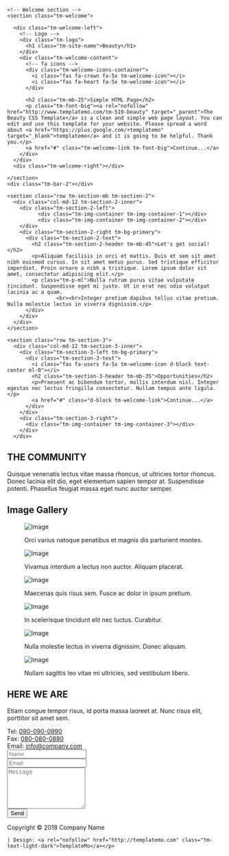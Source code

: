
<!DOCTYPE html>
<html lang="en">

<head>
  <meta charset="utf-8">
  <meta name="viewport" content="width=device-width, initial-scale=1">

  <title>Beauty HTML5 Template</title>
<!-- 

Beauty Template

http://www.templatemo.com/tm-519-beauty

-->
  <script>
    // detect IE8 and above, and edge
    if (document.documentMode || /Edge/.test(navigator.userAgent)) {
        alert('Please use Chrome or Firefox for best browsing experience!');
    }
  </script>

  <!-- load CSS -->
  <link rel="stylesheet" href="https://fonts.googleapis.com/css?family=Open+Sans:300,400">  <!-- Google web font "Open Sans" -->
  <link rel="stylesheet" href="css/bootstrap.min.css">                                      <!-- https://getbootstrap.com/ -->
  <link rel="stylesheet" href="css/fontawesome-all.min.css">                                <!-- Font awesome -->
  <link rel="stylesheet" href="slick/slick.css">
  <link rel="stylesheet" href="slick/slick-theme.css">
  <link rel="stylesheet" href="css/templatemo-style.css">                                     <!-- Templatemo style -->

</head>

<body>

  <!-- Loader -->
  <div id="loader-wrapper">
    <div id="loader"></div>
    <div class="loader-section section-left"></div>
    <div class="loader-section section-right"></div>
  </div>

  <div class="container">
    <div class="tm-top-bar"></div>

    <!-- Welcome section -->
    <section class="tm-welcome">

      <div class="tm-welcome-left">
        <!-- Logo -->
        <div class="tm-logo">
          <h1 class="tm-site-name">Beauty</h1>
        </div>
        <div class="tm-welcome-content">
          <!-- fa icons -->
          <div class="tm-welcome-icons-container">
            <i class="fas fa-crown fa-5x tm-welcome-icon"></i>
            <i class="fas fa-heart fa-5x tm-welcome-icon"></i>
          </div>

          <h2 class="tm-mb-25">Simple HTML Page</h2>
          <p class="tm-font-big"><a rel="nofollow" href="http://www.templatemo.com/tm-519-beauty" target="_parent">The Beauty CSS Template</a> is a clean and simple web page layout. You can edit and use this template for your website. Please spread a word about <a href="https://plus.google.com/+templatemo" target="_blank">templatemo</a> and it is going to be helpful. Thank you.</p>
          <a href="#" class="tm-welcome-link tm-font-big">Continue...</a>
        </div>
      </div>
      <div class="tm-welcome-right"></div>

    </section>
    <div class="tm-bar-2"></div>

    <section class="row tm-section-mb tm-section-2">
      <div class="col-md-12 tm-section-2-inner">
        <div class="tm-section-2-left">
              <div class="tm-img-container tm-img-container-1"></div>
              <div class="tm-img-container tm-img-container-2"></div>
        </div>
        <div class="tm-section-2-right tm-bg-primary">
          <div class="tm-section-2-text">
            <h2 class="tm-section-2-header tm-mb-45">Let's get social!</h2>
            <p>Aliquam facilisis in orci et mattis. Duis et sem sit amet nibh euismod cursus. In sit amet metus purus. Sed tristique efficitur imperdiet. Proin ornare a nibh a tristique. Lorem ipsum dolor sit amet, consectetur adipiscing elit.</p>
            <p class="tm-p-ml">Nulla rutrum purus vitae vulputate tincidunt. Suspendisse eget mi justo. Ut in erat nec odio volutpat lacinia ac a quam. 
            		<br><br>Integer pretium dapibus tellus vitae pretium. Nulla molestie lectus in viverra dignissim.</p>
          </div>
        </div>
      </div>
    </section>

    <section class="row tm-section-3">
      <div class="col-md-12 tm-section-3-inner">
        <div class="tm-section-3-left tm-bg-primary">
          <div class="tm-section-3-text">
            <i class="fas fa-users fa-5x tm-welcome-icon d-block text-center ml-0"></i>
            <h2 class="tm-section-3-header tm-mb-35">Opportunities</h2>
            <p>Praesent ac bibendum tortor, mollis interdum nisl. Integer egestas nec lectus fringilla consectetur. Nullam tempus ante ligula.</p>
            <a href="#" class="d-block tm-welcome-link">Continue...</a>
          </div>
        </div>
        <div class="tm-section-3-right">
          <div class="tm-img-container tm-img-container-3"></div>
        </div>
      </div>
  </section>

  <section class="row tm-section-pt tm-section-pb">
    <div class="col-md-6 mx-auto text-center">
      <h2 class="tm-text-dark tm-mb-50">THE COMMUNITY</h2>
      <p class="tm-text-light-dark tm-font-big">Quisque venenatis lectus vitae massa rhoncus, ut ultricies tortor rhoncus. Donec lacinia elit dio, eget elementum sapien tempor at. Suspendisse potenti. Phasellus feugiat massa eget nunc auctor semper.</p>
    </div>
  </section>

  <section class="row tm-section-pb">
    <div class="col-md-12 tm-bg-accent tm-gallery-pad tm-gallery-container mx-auto">
      <h2 class="text-center tm-mb-45">Image Gallery</h2>
      <div class="grid tm-gallery">
        <figure class="effect-lexi tm-gallery-item">
          <img src="img/img-01.jpg" alt="Image" class="">
          <figcaption>
            <p>Orci varius natoque penatibus et magnis dis parturient montes.</p>
          </figcaption>
        </figure>
        <figure class="effect-lexi tm-gallery-item">
          <img src="img/img-02.jpg" alt="Image" class="">
          <figcaption>
            <p>Vivamus interdum a lectus non auctor. Aliquam placerat.</p>
          </figcaption>
        </figure>
        <figure class="effect-lexi tm-gallery-item">
          <img src="img/img-03.jpg" alt="Image" class="">
          <figcaption>
            <p>Maecenas quis risus sem. Fusce ac dolor in ipsum pretium.</p>
          </figcaption>
        </figure>
        <figure class="effect-lexi tm-gallery-item">
          <img src="img/img-04.jpg" alt="Image" class="">
          <figcaption>
            <p>In scelerisque tincidunt elit nec luctus. Curabitur.</p>
          </figcaption>
        </figure>
        <figure class="effect-lexi tm-gallery-item">
          <img src="img/img-05.jpg" alt="Image" class="">
          <figcaption>
            <p>Nulla molestie lectus in viverra dignissim. Donec aliquam.</p>
          </figcaption>
        </figure>
        <figure class="effect-lexi tm-gallery-item">
          <img src="img/img-06.jpg" alt="Image" class="">
          <figcaption>
            <p>Nullam sagittis leo vitae mi ultricies, sed vestibulum libero.</p>
          </figcaption>
        </figure>
      </div>
    </div>
  </section>

  <section class="row">
    <div class="col-md-7 d-flex tm-contact-left-col">
      <div class="tm-bg-primary tm-contact-left">
        <div class="tm-contact-left-inner">
          <h2 class="text-center tm-mb-40 tm-contact-header">HERE WE ARE</h2>
          <p class="tm-line-height-2 mb-5">Etiam congue tempor risus, id porta massa laoreet at. Nunc risus elit, porttitor sit amet sem.</p>
          <div class="mb-2 tm-font-normal">
            Tel: <a href="tel:0900900990" class="mt-5 tm-contact-link">090-090-0990</a>
          </div>
          <div class="mb-2 tm-font-normal">
            Fax: <a href="tel:0800800880" class="tm-contact-link">080-080-0880</a>
          </div>
          <div class="mb-2 tm-font-normal">
            Email: <a href="mailto:info@company.com" class="tm-contact-link">info@company.com</a>
          </div>
        </div>
      </div>
    </div>
    <div class="col-md-4">
      <form action="#" method="post" class="tm-contact-form">
        <div class="form-group mb-4">
          <input type="text" id="contact_name" name="contact_name" class="form-control" placeholder="Name" required/>
        </div>
        <div class="form-group mb-4">
          <input type="email" id="contact_email" name="contact_email" class="form-control" placeholder="Email" required/>
        </div>
        <div class="form-group mb-4">
          <textarea rows="6" id="contact_message" name="contact_message" class="form-control" placeholder="Message" required></textarea>
        </div>
        <div class="form-group mb-0">
          <button type="submit" class="btn btn-primary tm-btn-round tm-fl-right">Send</button>
        </div>
      </form>
    </div>
  </section>

  <footer class="pt-4 pb-4">
    <p class="text-center tm-text-light-dark">Copyright &copy; 2018 Company Name 
    
    | Design: <a rel="nofollow" href="http://templatemo.com" class="tm-text-light-dark">TemplateMo</a></p>
  </footer>

</div> <!-- container -->

<script src="js/jquery-3.2.1.slim.min.js"></script>
<script src="slick/slick.min.js"></script>
<script>

  $(function(){
    $('.tm-gallery').slick({
      dots: true,
      infinite: true,
      slidesToShow: 4,
      slidesToScroll: 2,
      responsive: [
      {
        breakpoint: 991,
        settings: {
          slidesToShow: 3,
          slidesToScroll: 2
        }
      },
      {
        breakpoint: 767,
        settings: {
          slidesToShow: 2,
          slidesToScroll: 1
        }
      },
      {
        breakpoint: 480,
        settings: {
          slidesToShow: 1,
          slidesToScroll: 1
        }
      }
      // You can unslick at a given breakpoint now by adding:
      // settings: "unslick"
      // instead of a settings object
    ]
    });
  });

</script>
</body>
</html>
